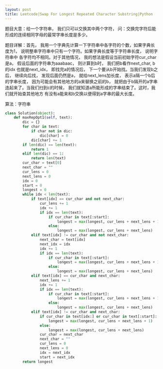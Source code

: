```yaml
---
layout: post
title: Leetcode|Swap For Longest Repeated Character Substring|Python
---
```


题目大意：给一个字符串， 我们只可以交换其中两个字符， 问：交换完字符后能形成的连续相同字母的最常字串长度是多少。

题目详解：首先， 我用一个字典先计算一下字符串中各字符的个数，如果字典长度为1， 说明整串字符串中只有一个字符。如果字典长度等于字符串长度， 说明字符串中
各字符均不相同。对于其他情况， 我的想法是假设当前初始字符cur_char是a， 假设后面的字符串为aaabaac， 则计算到b时， 我们把b看作next_char, b的idx
也就是next_idx， 即找完a的情况后， 下一个要从b开始找。当我们发现b之后， 继续向后找， 发现后面仍然是a， 就给next_lens加长度， 表示a隔一个b后的字串长度，
因为可能会有其他地方的a来替换之前的b， 就把由于b隔开的a字串连起来了。当我们扫到c的时候， 我们就知道a所能形成的字串结束了。这时，我们就开始查其他地方
有没有a能来和b交换以便得到a字串的最大长度。

算法：字符串

```python
class Solution(object):
    def maxRepOpt1(self, text):
        dic = {}
        for char in text:
            if char not in dic:
                dic[char] = 0
            dic[char] += 1
        if len(dic) == len(text):
            return 1
        elif len(dic) == 1:
            return len(text)
        cur_char = text[0]
        next_char = ""
        cur_lens = 0
        next_lens = 0
        idx = 0
        start = 0
        longest = 0
        while idx < len(text):
            if text[idx] == cur_char and not next_char:
                cur_lens += 1
                idx += 1
                if idx == len(text):
                    if cur_char in text[:start]:
                        longest = max(longest, cur_lens + next_lens + 1)
                    else:
                        longest = max(longest, cur_lens + next_lens)
            elif text[idx] != cur_char and not next_char:
                next_char = text[idx]
                next_idx = idx
                idx += 1
                if idx == len(text):
                    if cur_char in text[:start]:
                        longest = max(longest, cur_lens + next_lens + 1)
                    else:
                        longest = max(longest, cur_lens + next_lens)
            elif text[idx] == cur_char and next_char:
                next_lens += 1
                idx += 1
                if idx == len(text):
                    if cur_char in text[:start]:
                        longest = max(longest, cur_lens + next_lens + 1)
                    else:
                        longest = max(longest, cur_lens + next_lens)
            elif text[idx] != cur_char and next_char:
                if cur_char in text[idx:] or cur_char in text[:start]:
                    longest = max(longest, cur_lens + next_lens + 1)
                else:
                    longest = max(longest, cur_lens + next_lens)
                cur_char = next_char
                next_char = ""
                cur_lens = 0
                next_lens = 0
                idx = next_idx
                start = next_idx
        return longest
```

